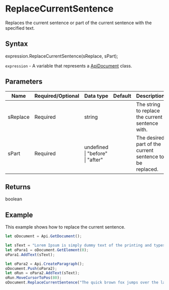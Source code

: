 # ReplaceCurrentSentence

Replaces the current sentence or part of the current sentence with the specified text.

## Syntax

expression.ReplaceCurrentSentence(sReplace, sPart);

`expression` - A variable that represents a [ApiDocument](../ApiDocument.md) class.

## Parameters

| **Name** | **Required/Optional** | **Data type** | **Default** | **Description** |
| ------------- | ------------- | ------------- | ------------- | ------------- |
| sReplace | Required | string |  | The string to replace the current sentence with. |
| sPart | Required | undefined &#124; "before" &#124; "after" |  | The desired part of the current sentence to be replaced. |

## Returns

boolean

## Example

This example shows how to replace the current sentence.

```javascript
let oDocument = Api.GetDocument();

let sText = "Lorem Ipsum is simply dummy text of the printing and typesetting industry. Lorem Ipsum has been the industry's standard dummy text ever since the 1500s, when an unknown printer took a galley of type and scrambled it to make a type specimen book. It has survived not only five centuries, but also the leap into electronic typesetting, remaining essentially unchanged. It was popularised in the 1960s with the release of Letraset sheets containing Lorem Ipsum passages, and more recently with desktop publishing software like Aldus PageMaker including versions of Lorem Ipsum.";
let oPara1 = oDocument.GetElement(0);
oPara1.AddText(sText);

let oPara2 = Api.CreateParagraph();
oDocument.Push(oPara2);
let oRun = oPara2.AddText(sText);
oRun.MoveCursorToPos(80);
oDocument.ReplaceCurrentSentence("The quick brown fox jumps over the lazy dog.");


```
